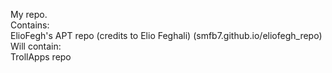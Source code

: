 My repo.  
Contains:  
ElioFegh's APT repo (credits to Elio Feghali) (smfb7.github.io/eliofegh_repo)  
Will contain:  
TrollApps repo  

